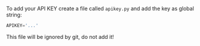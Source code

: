To add your API KEY create a file called `apikey.py` and add the
key as global string:

```python
APIKEY='...'
```

This file will be ignored by git, do not add it!
